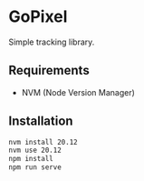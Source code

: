 # GoPixel

Simple tracking library.

## Requirements

- NVM (Node Version Manager)

## Installation

```bash
nvm install 20.12
nvm use 20.12
npm install
npm run serve
```
